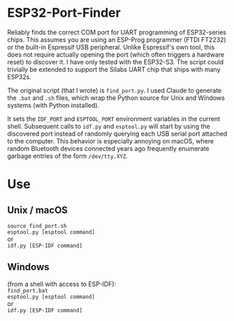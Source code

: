 # ESP32-Port-Finder

Reliably finds the correct COM port for UART programming of ESP32-series chips.
This assumes you are using an ESP-Prog programmer (FTDI FT2232) or the built-in Espressif USB peripheral.
Unlike Espressif's own tool, this does not require actually opening the port (which often triggers a hardware reset) to discover it.
I have only tested with the ESP32-S3. The script could trivially be extended to support the Silabs UART chip that ships with many ESP32s.

The original script (that I wrote) is `find_port.py`. I used Claude to generate the `.bat` and `.sh` files, which wrap the Python source for Unix and Windows systems (with Python installed).

It sets the `IDF_PORT` and `ESPTOOL_PORT` environment variables in the current shell. Subsequent calls to `idf.py` and `esptool.py` will start by using the discovered port instead of randomly querying each USB serial port attached to the computer. This behavior is especially annoying on macOS, where random Bluetooth devices connected years ago frequently enumerate garbage entries of the form `/dev/tty.XYZ`.
# Use

## Unix / macOS

`source find_port.sh`  
`esptool.py [esptool command]`  
or  
`idf.py [ESP-IDF command]`  

## Windows

(from a shell with access to ESP-IDF):  
`find_port.bat`  
`esptool.py [esptool command]`  
or  
`idf.py [ESP-IDF command]`   
